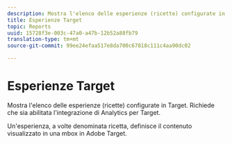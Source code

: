 ```yaml
---
description: Mostra l'elenco delle esperienze (ricette) configurate in Target. Richiede che sia abilitata l'integrazione di Analytics per Target.
title: Esperienze Target
topic: Reports
uuid: 15728f3e-003c-47a0-a47b-12b52a88fb79
translation-type: tm+mt
source-git-commit: 99ee24efaa517e8da700c67818c111c4aa90dc02

---
```



# Esperienze Target

Mostra l'elenco delle esperienze (ricette) configurate in Target. Richiede che sia abilitata l'integrazione di Analytics per Target.

Un'esperienza, a volte denominata ricetta, definisce il contenuto visualizzato in una mbox in Adobe Target.
